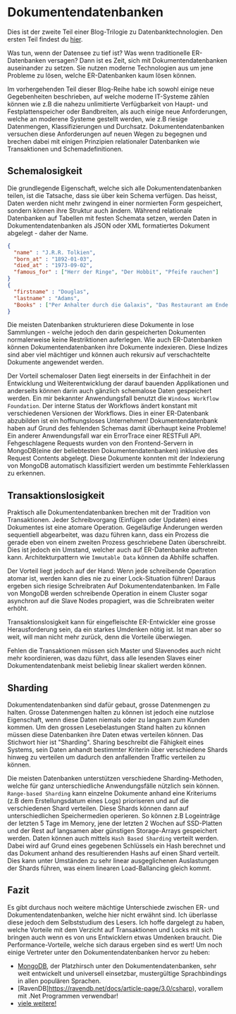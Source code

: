 # Dokumentendatenbanken

Dies ist der zweite Teil einer Blog-Trilogie zu Datenbanktechnologien. Den ersten Teil findest du [hier](blog_1.md).

Was tun, wenn der Datensee zu tief ist? Was wenn traditionelle ER-Datenbanken versagen? Dann ist es Zeit, sich mit Dokumentendatenbanken auseinander zu setzen. Sie nutzen moderne Technologien aus um jene Probleme zu lösen, welche ER-Datenbanken kaum lösen können.

Im vorhergehenden Teil dieser Blog-Reihe habe ich sowohl einige neue Gegebenheiten beschrieben, auf welche moderne IT-Systeme zählen können wie z.B die nahezu unlimitierte Verfügbarkeit von Haupt- und Festplattenspeicher oder Bandbreiten, als auch einige neue Anforderungen, welche an moderene Systeme gestellt werden, wie z.B riesige Datenmengen, Klassifizierungen und Durchsatz. Dokumentendatenbanken versuchen diese Anforderungen auf neuen Wegen zu begegnen und brechen dabei mit einigen Prinzipien relationaler Datenbanken wie Transaktionen und Schemadefinitionen.

## Schemalosigkeit
Die grundlegende Eigenschaft, welche sich alle Dokumentendatenbanken teilen, ist die Tatsache, dass sie über kein Schema verfügen. Das heisst, Daten werden nicht mehr zwingend in einer normierten Form gespeichert, sondern können ihre Struktur auch ändern.
Während relationale Datenbanken auf Tabellen mit festen Schemata setzen, werden Daten in Dokumentendatenbanken als JSON oder XML formatiertes Dokument abgelegt - daher der Name.

```json
{
  "name" : "J.R.R. Tolkien",
  "born_at" : "1892-01-03",
  "died_at" : "1973-09-02",
  "famous_for" : ["Herr der Ringe", "Der Hobbit", "Pfeife rauchen"]
}
{
  "firstname" : "Douglas",
  "lastname" : "Adams",
  "Books" : ["Per Anhalter durch die Galaxis", "Das Restaurant am Ende des Universums"]
}
```

Die meisten Datenbanken strukturieren diese Dokumente in lose Sammlungen - welche jedoch den darin gespeicherten Dokumenten normalerweise keine Restriktionen auferlegen. Wie auch ER-Datenbanken können Dokumentendatenbanken ihre Dokumente indexieren. Diese Indizes sind aber viel mächtiger und können auch rekursiv auf verschachtelte Dokumente angewendet werden.

Der Vorteil schemaloser Daten liegt einerseits in der Einfachheit in der Entwicklung und Weiterentwicklung der darauf bauenden Applikationen und anderseits können darin auch gänzlich schemalose Daten gespeichert werden. Ein mir bekannter Anwendungsfall benutzt die `Windows Workflow Foundation`. Der interne Status der Workflows ändert konstant mit verschiedenen Versionen der Workflows. Dies in einer ER-Datenbank abzubilden ist ein hoffnungsloses Unternehmen! Dokumentendatenbank haben auf Grund des fehlenden Schemas damit überhaupt keine Probleme! Ein anderer Anwendungsfall war ein ErrorTrace einer RESTFull API. Fehgeschlagene Requests wurden von den Frontend-Servern in MongoDB(eine der beliebtesten Dokumentendatenbanken) inklusive des Request Contents abgelegt. Diese Dokumente konnten mit der Indexierung von MongoDB automatisch klassifiziert werden um bestimmte Fehlerklassen zu erkennen.

## Transaktionslosigkeit

Praktisch alle Dokumentendatenbanken brechen mit der Tradition von Transaktionen. Jeder Schreibvorgang (Einfügen oder Updaten) eines Dokumentes ist eine atomare Operation. Gegeläufige Änderungen werden sequentiell abgearbeitet, was dazu führen kann, dass ein Prozess die gerade eben von einem zweiten Prozess geschriebene Daten überschreibt. Dies ist jedoch ein Umstand, welcher auch auf ER-Datenbanke auftreten kann. Architekturpattern wie `Immutable Data` können da Abhilfe schaffen.

Der Vorteil liegt jedoch auf der Hand: Wenn jede schreibende Operation atomar ist, werden kann dies nie zu einer Lock-Situation führen! Daraus ergeben sich riesige Schreibraten Auf Dokumentendatenbanken. Im Falle von MongoDB werden schreibende Operation in einem Cluster sogar asynchron auf die Slave Nodes propagiert, was die Schreibraten weiter erhöht.

Transaktionslosigkeit kann für eingefleischte ER-Entwickler eine grosse Herausforderung sein, da ein starkes Umdenken nötig ist. Ist man aber so weit, will man nicht mehr zurück, denn die Vorteile überwiegen.

Fehlen die Transaktionen müssen sich Master und Slavenodes auch nicht mehr koordinieren, was dazu führt, dass alle lesenden Slaves einer Dokumentendatenbank meist beliebig linear skaliert werden können.

## Sharding

Dokumentendatenbanken sind dafür gebaut, grosse Datenmengen zu halten. Grosse Datenmengen halten zu können ist jedoch eine nutzlose Eigenschaft, wenn diese Daten niemals oder zu langsam zum Kunden kommen. Um den grossen Lesebelastungen Stand halten zu können müssen diese Datenbanken ihre Daten etwas verteilen können. Das Stichwort hier ist "Sharding". Sharing beschreibt die Fähigkeit eines Systems, sein Daten anhandt bestimmter Kriterin über verschiedene Shards hinweg zu verteilen um dadurch den anfallenden Traffic verteilen zu können.

Die meisten Datenbanken unterstützen verschiedene Sharding-Methoden, welche für ganz unterschiedliche Anwendungsfälle nützlich sein können. `Range-based Sharding` kann einzelne Dokumente anhand eine Kriteriums (z.B dem Erstellungsdatum eines Logs) prioriseren und auf die verschiedenen Shard verteilen. Diese Shards können dann auf unterschiedlichen Speichermedien operieren. So können z.B Logeinträge der letzten 5 Tage im Memory, jene der letzten 2 Wochen auf SSD-Platten und der Rest auf langsamen aber günstigen Storage-Arrays gespeichert werden. Daten können auch mittels `Hash Based Sharding` verteilt werden. Dabei wird auf Grund eines gegebenen Schlüssels ein Hash berechnet und das Dokument anhand des resultierenden Hashs auf einen Shard verteilt. Dies kann unter Umständen zu sehr linear ausgeglichenen Auslastungen der Shards führen, was einem linearen Load-Ballancing gleich kommt.

## Fazit
Es gibt durchaus noch weitere mächtige Unterschiede zwischen ER- und Dokumentendatenbanken, welche hier nicht erwähnt sind. Ich überlasse diese jedoch dem Selbststudium des Lesers. Ich hoffe dargelegt zu haben, welche Vorteile mit dem Verzicht auf Transaktionen und Locks mit sich bringen auch wenn es von uns Entwicklern etwas Umdenken braucht. Die Performance-Vorteile, welche sich daraus ergeben sind es wert! Um noch einige Vertreter unter den Dokumentendatenbanken hervor zu heben:

* [MongoDB](https://docs.mongodb.org/manual/), der Platzhirsch unter den Dokumentendatenbanken, sehr weit entwickelt und universell einsetzbar, mustergültige Sprachbindings in allen populären Sprachen.
* [RavenDB]https://ravendb.net/docs/article-page/3.0/csharp), vorallem mit .Net Programmen verwendbar!
* [viele weitere!](https://en.wikipedia.org/wiki/Document-oriented_database#Implementations)
